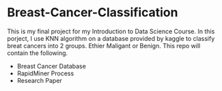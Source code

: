 # Breast-Cancer-Classification
This is my final project for my Introduction to Data Science Course. In this porject, I use KNN algorithm on a database provided by kaggle to classify breat cancers into 2 groups. Ethier Maligant or Benign. This repo will contain the following. 
- Breast Cancer Database 
- RapidMiner Process 
- Research Paper
